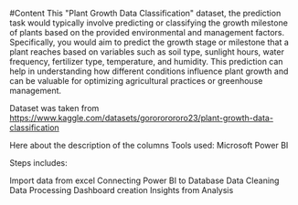 #Content
This "Plant Growth Data Classification" dataset, the prediction task would typically involve predicting or classifying the growth milestone of plants based on the provided environmental and management factors.
Specifically, you would aim to predict the growth stage or milestone that a plant reaches based on variables such as soil type, sunlight hours, water frequency, fertilizer type, temperature, and humidity. 
This prediction can help in understanding how different conditions influence plant growth and can be valuable for optimizing agricultural practices or greenhouse management. 

Dataset was taken from https://www.kaggle.com/datasets/gorororororo23/plant-growth-data-classification

Here about the description of the columns
Tools used: Microsoft Power BI

Steps includes:

Import data from excel
Connecting Power BI to Database
Data Cleaning
Data Processing
Dashboard creation
Insights from Analysis
